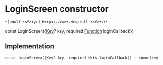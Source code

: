 


# LoginScreen constructor




    *[<Null safety>](https://dart.dev/null-safety)*


const
LoginScreen({[Key](https://api.flutter.dev/flutter/foundation/Key-class.html)? key, required [Function](https://api.flutter.dev/flutter/dart-core/Function-class.html) loginCallback})





## Implementation

```dart
const LoginScreen({Key? key, required this.loginCallback}) : super(key: key);
```







